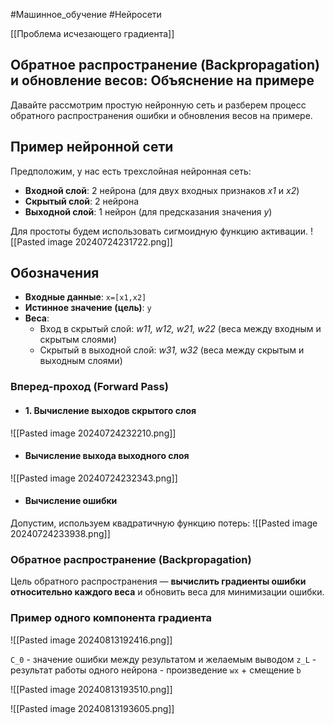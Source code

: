 #Машинное_обучение #Нейросети 

[[Проблема исчезающего градиента]]
## Обратное распространение (Backpropagation) и обновление весов: Объяснение на примере

Давайте рассмотрим простую нейронную сеть и разберем процесс обратного распространения ошибки и обновления весов на примере.
## Пример нейронной сети

Предположим, у нас есть трехслойная нейронная сеть:

- **Входной слой**: 2 нейрона (для двух входных признаков *x1*​ и *x2*​)
- **Скрытый слой**: 2 нейрона
- **Выходной слой**: 1 нейрон (для предсказания значения *y*)

Для простоты будем использовать сигмоидную функцию активации.
![[Pasted image 20240724231722.png]]
## Обозначения

- **Входные данные**: `x=[x1,x2]`
- **Истинное значение (цель)**: `y`
- **Веса**:
    - Вход в скрытый слой: *w11, w12, w21, w22* (веса между входным и скрытым слоями)
	- Скрытый в выходной слой: *w31, w32​* (веса между скрытым и выходным слоями)

### Вперед-проход (Forward Pass)

- #### 1. Вычисление выходов скрытого слоя

![[Pasted image 20240724232210.png]]

- #### **Вычисление выхода выходного слоя**
![[Pasted image 20240724232343.png]]

- #### Вычисление ошибки

Допустим, используем квадратичную функцию потерь:
![[Pasted image 20240724233938.png]]
### Обратное распространение (Backpropagation)

Цель обратного распространения — **вычислить градиенты ошибки относительно каждого веса** и обновить веса для минимизации ошибки.

### Пример одного компонента градиента

![[Pasted image 20240813192416.png]]

`C_0` - значение ошибки между результатом и желаемым выводом
`z_L` - результат работы одного нейрона - произведение `wx` + смещение `b`

![[Pasted image 20240813193510.png]]

![[Pasted image 20240813193605.png]]

